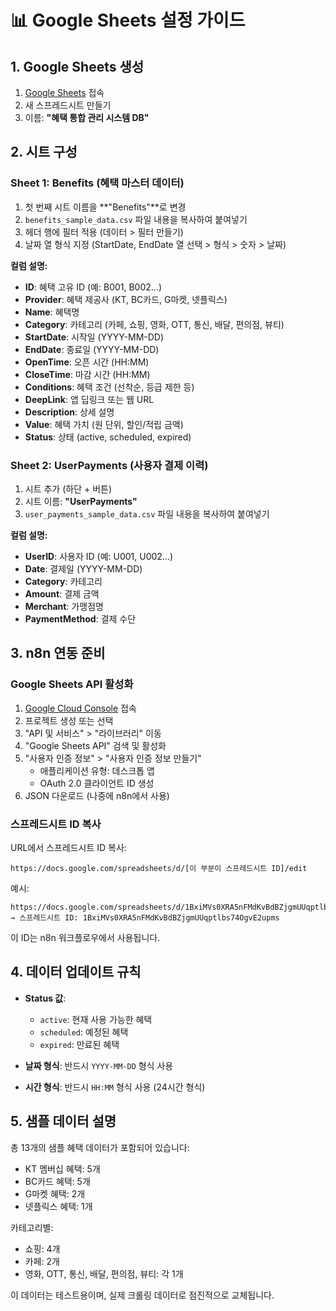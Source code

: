 # 📊 Google Sheets 설정 가이드

## 1. Google Sheets 생성

1. [Google Sheets](https://sheets.google.com) 접속
2. 새 스프레드시트 만들기
3. 이름: **"혜택 통합 관리 시스템 DB"**

## 2. 시트 구성

### Sheet 1: Benefits (혜택 마스터 데이터)

1. 첫 번째 시트 이름을 **"Benefits"**로 변경
2. `benefits_sample_data.csv` 파일 내용을 복사하여 붙여넣기
3. 헤더 행에 필터 적용 (데이터 > 필터 만들기)
4. 날짜 열 형식 지정 (StartDate, EndDate 열 선택 > 형식 > 숫자 > 날짜)

**컬럼 설명:**
- **ID**: 혜택 고유 ID (예: B001, B002...)
- **Provider**: 혜택 제공사 (KT, BC카드, G마켓, 넷플릭스)
- **Name**: 혜택명
- **Category**: 카테고리 (카페, 쇼핑, 영화, OTT, 통신, 배달, 편의점, 뷰티)
- **StartDate**: 시작일 (YYYY-MM-DD)
- **EndDate**: 종료일 (YYYY-MM-DD)
- **OpenTime**: 오픈 시간 (HH:MM)
- **CloseTime**: 마감 시간 (HH:MM)
- **Conditions**: 혜택 조건 (선착순, 등급 제한 등)
- **DeepLink**: 앱 딥링크 또는 웹 URL
- **Description**: 상세 설명
- **Value**: 혜택 가치 (원 단위, 할인/적립 금액)
- **Status**: 상태 (active, scheduled, expired)

### Sheet 2: UserPayments (사용자 결제 이력)

1. 시트 추가 (하단 + 버튼)
2. 시트 이름: **"UserPayments"**
3. `user_payments_sample_data.csv` 파일 내용을 복사하여 붙여넣기

**컬럼 설명:**
- **UserID**: 사용자 ID (예: U001, U002...)
- **Date**: 결제일 (YYYY-MM-DD)
- **Category**: 카테고리
- **Amount**: 결제 금액
- **Merchant**: 가맹점명
- **PaymentMethod**: 결제 수단

## 3. n8n 연동 준비

### Google Sheets API 활성화

1. [Google Cloud Console](https://console.cloud.google.com) 접속
2. 프로젝트 생성 또는 선택
3. "API 및 서비스" > "라이브러리" 이동
4. "Google Sheets API" 검색 및 활성화
5. "사용자 인증 정보" > "사용자 인증 정보 만들기"
   - 애플리케이션 유형: 데스크톱 앱
   - OAuth 2.0 클라이언트 ID 생성
6. JSON 다운로드 (나중에 n8n에서 사용)

### 스프레드시트 ID 복사

URL에서 스프레드시트 ID 복사:
```
https://docs.google.com/spreadsheets/d/[이 부분이 스프레드시트 ID]/edit
```

예시:
```
https://docs.google.com/spreadsheets/d/1BxiMVs0XRA5nFMdKvBdBZjgmUUqptlbs74OgvE2upms/edit
→ 스프레드시트 ID: 1BxiMVs0XRA5nFMdKvBdBZjgmUUqptlbs74OgvE2upms
```

이 ID는 n8n 워크플로우에서 사용됩니다.

## 4. 데이터 업데이트 규칙

- **Status 값**:
  - `active`: 현재 사용 가능한 혜택
  - `scheduled`: 예정된 혜택
  - `expired`: 만료된 혜택

- **날짜 형식**: 반드시 `YYYY-MM-DD` 형식 사용
- **시간 형식**: 반드시 `HH:MM` 형식 사용 (24시간 형식)

## 5. 샘플 데이터 설명

총 13개의 샘플 혜택 데이터가 포함되어 있습니다:
- KT 멤버십 혜택: 5개
- BC카드 혜택: 5개
- G마켓 혜택: 2개
- 넷플릭스 혜택: 1개

카테고리별:
- 쇼핑: 4개
- 카페: 2개
- 영화, OTT, 통신, 배달, 편의점, 뷰티: 각 1개

이 데이터는 테스트용이며, 실제 크롤링 데이터로 점진적으로 교체됩니다.

